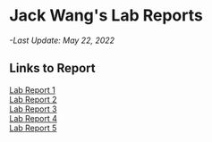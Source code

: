 
# Jack Wang's Lab Reports
*-Last Update: May 22, 2022*


## Links to Report

[Lab Report 1](https://xinghan2002.github.io/cse15l-lab-reports/Tutorial.html)\
[Lab Report 2](https://xinghan2002.github.io/lab-reports-2/debug.html)\
[Lab Report 3](https://xinghan2002.github.io/Lab-report-3/)\
[Lab Report 4](https://xinghan2002.github.io/lab-report4/)\
[Lab Report 5](https://xinghan2002.github.io/labreport5/)
